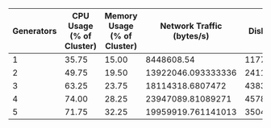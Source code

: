 | Generators | CPU Usage (% of Cluster) | Memory Usage (% of Cluster) | Network Traffic (bytes/s) | Disk Writes (bytes/s) | Messages/s [1m] | Messages/s [2m] | Messages/s [3m] |
|-|-|-|-|-|-|-|-|
| 1 | 35.75 | 15.00 | 8448608.54 | 1177900.3733333335 | 99.82222222222222 | 85.41904761904762 | 75.64848484848484 |
| 2 | 49.75 | 19.50 | 13922046.093333336 | 2411342.5066666664 | 150.08888888888887 | 149.45774685382491 | 143.06666666666666 |
| 3 | 63.25 | 23.75 | 18114318.6807472 | 4383521.833572403 | 204.80139756192114 | 193.2859909791963 | 186.6914476164255 |
| 4 | 74.00 | 28.25 | 23947089.81089271 | 4578715.643771031 | 299.68544662077903 | 295.3709497780685 | 292.2418660823543 |
| 5 | 71.75 | 32.25 | 19959919.761141013 | 3504249.3916226425 | 292.15145459141075 | 277.2849184656291 | 267.77493800313056 |